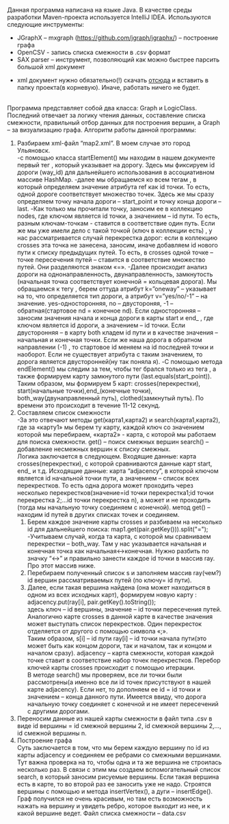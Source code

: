 Данная программа написана на языке Java. В качестве среды разработки Maven-проекта  используется IntelliJ IDEA. 
Используются следующие инструменты: 
* JGraphX – mxgraph (https://github.com/jgraph/jgraphx/) – построение графа
* OpenCSV  - запись списка смежности в .csv формат
* SAX parser – инструмент, позволяющий как можно быстрее парсить большой xml документ
- xml документ нужно обязательно(!) скачать [отсюда](https://yadi.sk/d/S6v3w-4D3TNhjM) и вставить в папку проекта(в корневую). Иначе, работать ничего не будет.

<br>Программа представляет собой два класса: Graph и LogicClass. Последний отвечает за логику чтения данных, составление списка смежности, правильный отбор данных для построения вершин, а Graph – за визуализацию графа.
Алгоритм работы данной программы:
1. Разбираем xml-файл “map2.xml”. В моем случае это город Ульяновск.  
-с помощью класса startElement() мы находим в нашем документе первый тег <way>, который указывает на дорогу. Здесь мы фиксируем id дороги (way_id) для дальнейшего использования в ассоциативном массиве HashMap.
-далее мы обращаемся ко всем тегам <nd>, в который определяем значение атрибута ref как id точки. То есть, одной дороге соответствует множество точек. Здесь же мы сразу определяем точку начала дороги – start_point и точку конца дороги – last. 
-Как только мы прочитали точку, заносим ее в коллекцию nodes, где ключом является id точки, а значением – id пути. То есть, разным ключам-точкам - ставится в соответствие один путь. Если же мы уже имели дело с такой точкой (ключ в коллекции есть) , у нас рассматривается случай перекрестка дорог: если в коллекцию crosses эта точка не занесена, заносим, иначе добавляем id нового пути к списку предыдущих путей. То есть, в crosses одной точке – точке пересечения путей – ставится в соответствие множество путей. Они разделяются знаком «=».
-Далее происходит анализ дороги на однонаправленность, двунаправленность, замкнутость (начальная точка соответствует конечной  = кольцевая дорога). Мы обращаемся к тегу <tag> , берем оттуда атрибут k=”oneway” – указывает на то, что определяется тип дороги, а атрибут v=”yes/no/-1” – на значение. yes-односторонняя, no – двустороняя, -1 – обратная(стартовое nd = конечное nd). Если односторонняя – заносим значения начала и конца дороги в карты start и end_ , где ключом является id дороги, а значением – id точки. Если двусторонняя – в карту both кладем id пути и в качестве значения – начальная и конечная точки. Если же наша дорога в обратном направлении (-1) , то стартовое id меняем на id последней точки и наоборот.
Если не существует атрибута с таким значением, то дорога является двусторонней(ну так поняла я).
-C помощью метода endElement() мы следим за тем, чтобы тег <tag> брался только из тега <way>, а также формируем карту замкнутого пути (last.equals(start_point)).
Таким образом, мы формируем 5 карт: crosses(перекрестки), start(начальные точки),end_(конечные точки), both_way(двунаправленный путь), clothed(замкнутый путь).
По времени это происходит в течение 11-12 секунд.
2. Составляем список смежности  
-За это отвечают методы get(карта1,карта2) и search(карта1,карта2), где за «карту1» мы берем ту карту, каждой ключ со значением которой мы перебираем, «карта2» - карта, с которой мы работаем для поиска смежности.
get() – поиск смежных вершин
search() – добавление несмежных вершин к списку смежных.  
Логика заключается в следующем. Входящие данные: карта crosses(перекрестки), с которой сравниваются данные карт start, end_ и т.д. Исходящие данные: карта “adjacency”, в которой ключом является id начальной точки пути, а значением – список всех перекрестков. То есть одна дорога может проходить через несколько перекрестков(значение=id точки перекрестка1;id точки перекрестка 2;…id точки перекрестка n),  а может и не проходить (тогда мы начальную точку соединяем с конечной).
метод get() – находим id путей в других списках точек и соединяем.  
	1. Берем каждое значение карты crosses и разбиваем на несколько id для дальнейшего поиска:  map1.get(pair.getKey())).split("=");
-Учитываем случай, когда та карта, с которой мы сравниваем перекрестки – both_way. Там у нас указывается начальная и конечная точка как начальная<->конечная. Нужно разбить по значку “<->” и правильно занести каждое id точки в массив ray. Про этот массив ниже.
	2. Перебираем полученный список s и заполняем массив ray(чем?) id вершин рассматриваемых путей (по ключу= id пути).
	3. Далее, если такая вершина найдена (она может находиться в одном из всех исходных карт), формируем новую карту :
    adjacency.put(ray[i], pair.getKey().toString());  
	здесь ключ – id вершины, значение – id точки пересечения путей. Аналогично карте crosses в данной карте в качестве значения может выступать список перекрестков. Один перекресток отделяется от другого с помощью символа «;».  
Таким образом, 
s[i] – id пути
ray[i] – id точки начала пути(это может быть как концом дороги, так и началом, так и концом и началом сразу).
adjacency – карта смежности, которая каждой точке ставит в соответствие набор точек перекрестков.
Перебор ключей карты crosses происходит с помощью итерации.  
В методе search() мы проверяем, все ли точки были рассмотрены(а именно все ли id точек присутствуют в нашей карте adjacency). Если нет, то дополняем ее id = id точки и значением – конца данного пути. Имеется ввиду, что дорога начальную точку соединяет с конечной и не имеет пересечений с другими дорогами.
3. Переносим данные из нашей карты смежности в файл типа .csv в виде id вершины = id смежной вершины 2, id смежной вершины 2,…, id смежной вершины n.
4. Построение графа  
Суть заключается в том, что мы берем каждую вершину по id из карты adjacency и соединяем ее ребрами со смежными вершинами. Тут важна проверка на то, чтобы одна и та же вершина не строилась несколько раз. В связи с этим мы создаем вспомогательный список search, в который заносим рисуемые вершины. Если такая вершина есть в карте, то во второй раз ее заносить уже не надо. 
Строятся вершины с помощью и метода insertVertex(), а дуги – insertEdge().
Граф получился не очень красивым, но там есть возможность нажать на вершину и увидеть ребро, которое выходит из нее, и к какой вершине ведет. 
Файл списка смежности – data.csv
